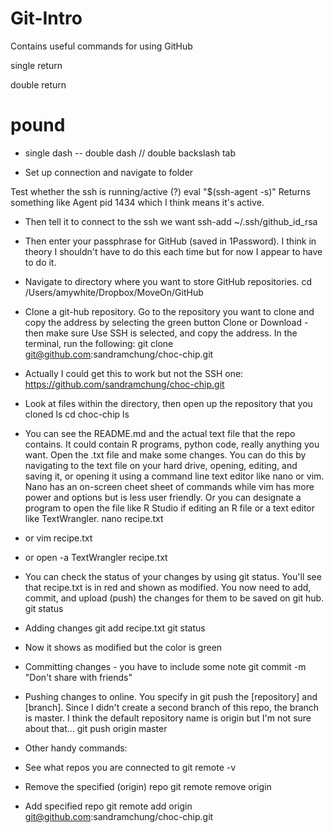 # Git-Intro
Contains useful commands for using GitHub

single return

double return
# pound
- single dash
-- double dash
// double backslash
  tab 
  
- Set up connection and navigate to folder

Test whether the ssh is running/active (?)
	eval "$(ssh-agent -s)"
Returns something like Agent pid 1434 which I think means it's active.  

- Then tell it to connect to the ssh we want
ssh-add ~/.ssh/github_id_rsa
- Then enter your passphrase for GitHub (saved in 1Password).  I think in theory I shouldn't have to do this each time but for now I appear to have to do it.


- Navigate to directory where you want to store GitHub repositories.
cd
/Users/amywhite/Dropbox/MoveOn/GitHub

- Clone a git-hub repository.  Go to the repository you want to clone and copy the address by selecting the green button Clone or Download - then make sure Use SSH is selected, and copy the address.  In the terminal, run the following: 
git clone git@github.com:sandramchung/choc-chip.git
- Actually I could get this to work but not the SSH one: https://github.com/sandramchung/choc-chip.git

- Look at files within the directory, then open up the repository that you cloned
ls
cd choc-chip
ls

- You can see the README.md and the actual text file that the repo contains.  It could contain R programs, python code, really anything you want.  Open the .txt file and make some changes.  You can do this by navigating to the text file on your hard drive, opening, editing, and saving it, or opening it using a command line text editor like nano or vim.  Nano has an on-screen cheet sheet of commands while vim has more power and options but is less user friendly. Or you can designate a program to open the file like R Studio if editing an R file or a text editor like TextWrangler.
nano recipe.txt 
- or
vim recipe.txt
- or 
open -a TextWrangler recipe.txt

- You can check the status of your changes by using git status.  You'll see that recipe.txt is in red and shown as modified.  You now need to add, commit, and upload (push) the changes for them to be saved on git hub. 
git status

- Adding changes
git add recipe.txt
git status
- Now it shows as modified but the color is green

- Committing changes - you have to include some note
git commit -m "Don't share with friends"

- Pushing changes to online.  You specify in git push the [repository] and [branch].  Since I didn't create a second branch of this repo, the branch is master.  I think the default repository name is origin but I'm not sure about that... 
git push origin master


- Other handy commands: 
- See what repos you are connected to
git remote -v

- Remove the specified (origin) repo
git remote remove origin

- Add specified repo
git remote add origin git@github.com:sandramchung/choc-chip.git


